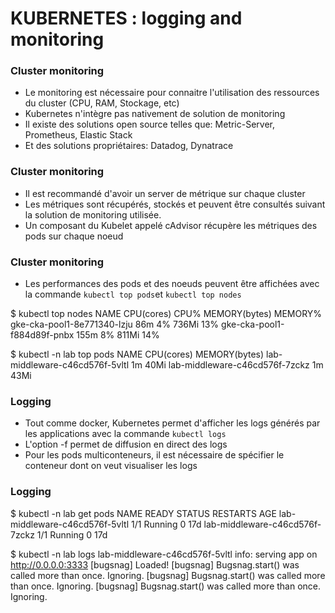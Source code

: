 # KUBERNETES : logging and monitoring

### Cluster monitoring

- Le monitoring est nécessaire pour connaitre l'utilisation des ressources du cluster (CPU, RAM, Stockage, etc)
- Kubernetes n'intègre pas nativement de solution de monitoring
- Il existe des solutions open source telles que: Metric-Server, Prometheus, Elastic Stack
- Et des solutions propriétaires: Datadog, Dynatrace


### Cluster monitoring

- Il est recommandé d'avoir un server de métrique sur chaque cluster
- Les métriques sont récupérés, stockés et peuvent être consultés suivant la solution de monitoring utilisée.
- Un composant du Kubelet appelé cAdvisor récupère les métriques des pods sur chaque noeud


### Cluster monitoring

- Les performances des pods et des noeuds peuvent être affichées avec la commande `kubectl top pods`et `kubectl top nodes`

$ kubectl top nodes
NAME                                         CPU(cores)   CPU%   MEMORY(bytes)   MEMORY%
gke-cka-pool1-8e771340-lzju                   86m          4%     736Mi           13%
gke-cka-pool1-f884d89f-pnbx                   155m         8%     811Mi           14%


$ kubectl -n lab top pods
NAME                             CPU(cores)   MEMORY(bytes)
lab-middleware-c46cd576f-5vltl   1m           40Mi
lab-middleware-c46cd576f-7zckz   1m           43Mi


### Logging

- Tout comme docker, Kubernetes permet d'afficher les logs générés par les applications avec la commande `kubectl logs`
- L'option -f permet de diffusion en direct des logs
- Pour les pods multiconteneurs, il est nécessaire de spécifier le conteneur dont on veut visualiser les logs


### Logging

$ kubectl -n lab get pods
NAME                             READY   STATUS    RESTARTS   AGE
lab-middleware-c46cd576f-5vltl   1/1     Running   0          17d
lab-middleware-c46cd576f-7zckz   1/1     Running   0          17d

$ kubectl -n lab logs  lab-middleware-c46cd576f-5vltl
info: serving app on http://0.0.0.0:3333
[bugsnag] Loaded!
[bugsnag] Bugsnag.start() was called more than once. Ignoring.
[bugsnag] Bugsnag.start() was called more than once. Ignoring.
[bugsnag] Bugsnag.start() was called more than once. Ignoring.